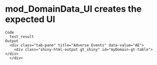 # mod_DomainData_UI creates the expected UI

    Code
      test_result
    Output
      <div class="tab-pane" title="Adverse Events" data-value="AE">
        <div class="shiny-html-output gt_shiny" id="myDomain-gt-table"></div>
      </div>

